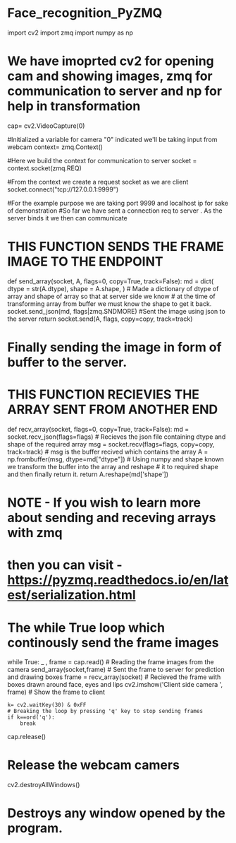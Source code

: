 # Face_recognition_PyZMQ

import cv2
import zmq
import numpy as np

# We have imoprted cv2 for opening cam and showing images, zmq for communication to server and np for help in transformation
cap= cv2.VideoCapture(0)

#Initialized a variable for camera "0" indicated we'll be taking input from webcam
context= zmq.Context()

#Here we build the context for communication to server
socket = context.socket(zmq.REQ)

#From the context we create a request socket as we are client
socket.connect("tcp://127.0.0.1:9999")


#For the example purpose we are taking port 9999 and localhost ip for sake of demonstration
#So far we have sent a connection req to server . As the server binds it we then can communicate
# THIS FUNCTION SENDS THE FRAME IMAGE TO THE ENDPOINT
def send_array(socket, A, flags=0, copy=True, track=False):
    md = dict(
        dtype = str(A.dtype),
        shape = A.shape,
    )
    # Made a dictionary of dtype of array and shape of array so that at server side we know
    # at the time of transforming array from buffer we must know the shape to get it back.
    socket.send_json(md, flags|zmq.SNDMORE)
    #Sent the image using json to the server
    return socket.send(A, flags, copy=copy, track=track)
    
# Finally sending the image in form of buffer to the server.
# THIS FUNCTION RECIEVIES THE ARRAY SENT FROM ANOTHER END
def recv_array(socket, flags=0, copy=True, track=False):
    md = socket.recv_json(flags=flags)
    # Recieves the json file containing dtype and shape of the required array
    msg = socket.recv(flags=flags, copy=copy, track=track)
    # msg is the buffer recived which contains the array
    A = np.frombuffer(msg, dtype=md["dtype"])
    # Using numpy and shape known we transform the buffer into the array and reshape
    # it to required shape and then finally return it.
    return A.reshape(md['shape'])
    
# NOTE - If you wish to learn more about sending and receving arrays with zmq
# then you can visit - https://pyzmq.readthedocs.io/en/latest/serialization.html
# The while True loop which continously send the frame images
while True:
    _ , frame = cap.read()
    # Reading the frame images from the camera
    send_array(socket,frame)
    # Sent the frame to server for prediction and drawing boxes
    frame = recv_array(socket)
    # Recieved the frame with boxes drawn around face, eyes and lips
    cv2.imshow('Client side camera ', frame)
    # Show the frame to client

    k= cv2.waitKey(30) & 0xFF
    # Breaking the loop by pressing 'q' key to stop sending frames
    if k==ord('q'):
        break

cap.release()
# Release the webcam camers
cv2.destroyAllWindows()
# Destroys any window opened by the program.
